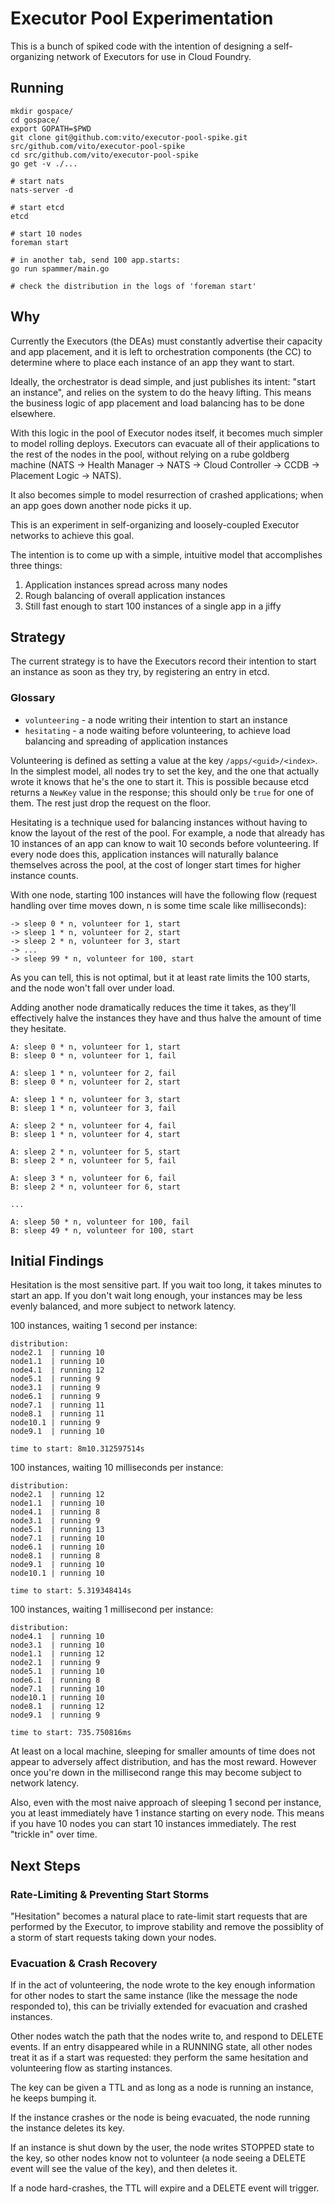 # Executor Pool Experimentation

This is a bunch of spiked code with the intention of designing
a self-organizing network of Executors for use in Cloud Foundry.

## Running

```
mkdir gospace/
cd gospace/
export GOPATH=$PWD
git clone git@github.com:vito/executor-pool-spike.git src/github.com/vito/executor-pool-spike
cd src/github.com/vito/executor-pool-spike
go get -v ./...

# start nats
nats-server -d

# start etcd
etcd

# start 10 nodes
foreman start

# in another tab, send 100 app.starts:
go run spammer/main.go

# check the distribution in the logs of 'foreman start'
```

## Why

Currently the Executors (the DEAs) must constantly advertise their capacity
and app placement, and it is left to orchestration components (the CC) to
determine where to place each instance of an app they want to start.

Ideally, the orchestrator is dead simple, and just publishes its intent:
"start an instance", and relies on the system to do the heavy lifting. This
means the business logic of app placement and load balancing has to be done
elsewhere.

With this logic in the pool of Executor nodes itself, it becomes much simpler
to model rolling deploys. Executors can evacuate all of their applications to
the rest of the nodes in the pool, without relying on a rube goldberg machine
(NATS -> Health Manager -> NATS -> Cloud Controller -> CCDB -> Placement Logic
-> NATS).

It also becomes simple to model resurrection of crashed applications; when an
app goes down another node picks it up.

This is an experiment in self-organizing and loosely-coupled
Executor networks to achieve this goal.

The intention is to come up with a simple, intuitive model that accomplishes
three things:

1. Application instances spread across many nodes
2. Rough balancing of overall application instances
3. Still fast enough to start 100 instances of a single app in a jiffy


## Strategy

The current strategy is to have the Executors record their intention to start
an instance as soon as they try, by registering an entry in etcd.

### Glossary

* `volunteering` - a node writing their intention to start an instance
* `hesitating` - a node waiting before volunteering, to achieve load balancing
  and spreading of application instances

Volunteering is defined as setting a value at the key `/apps/<guid>/<index>`.
In the simplest model, all nodes try to set the key, and the one that actually
wrote it knows that he's the one to start it. This is possible because etcd
returns a `NewKey` value in the response; this should only be `true` for one
of them. The rest just drop the request on the floor.

Hesitating is a technique used for balancing instances without having to know
the layout of the rest of the pool. For example, a node that already has 10
instances of an app can know to wait 10 seconds before volunteering. If every
node does this, application instances will naturally balance themselves across
the pool, at the cost of longer start times for higher instance counts.

With one node, starting 100 instances will have the following flow (request
handling over time moves down, n is some time scale like milliseconds):

```
-> sleep 0 * n, volunteer for 1, start
-> sleep 1 * n, volunteer for 2, start
-> sleep 2 * n, volunteer for 3, start
-> ...
-> sleep 99 * n, volunteer for 100, start
```

As you can tell, this is not optimal, but it at least rate limits the 100
starts, and the node won't fall over under load.

Adding another node dramatically reduces the time it takes, as they'll
effectively halve the instances they have and thus halve the amount of time
they hesitate.

```
A: sleep 0 * n, volunteer for 1, start
B: sleep 0 * n, volunteer for 1, fail

A: sleep 1 * n, volunteer for 2, fail
B: sleep 0 * n, volunteer for 2, start

A: sleep 1 * n, volunteer for 3, start
B: sleep 1 * n, volunteer for 3, fail

A: sleep 2 * n, volunteer for 4, fail
B: sleep 1 * n, volunteer for 4, start

A: sleep 2 * n, volunteer for 5, start
B: sleep 2 * n, volunteer for 5, fail

A: sleep 3 * n, volunteer for 6, fail
B: sleep 2 * n, volunteer for 6, start

...

A: sleep 50 * n, volunteer for 100, fail
B: sleep 49 * n, volunteer for 100, start
```

## Initial Findings

Hesitation is the most sensitive part. If you wait too long, it takes minutes
to start an app. If you don't wait long enough, your instances may be less
evenly balanced, and more subject to network latency.

100 instances, waiting 1 second per instance:

```
distribution:
node2.1  | running 10
node1.1  | running 10
node4.1  | running 12
node5.1  | running 9
node3.1  | running 9
node6.1  | running 9
node7.1  | running 11
node8.1  | running 11
node10.1 | running 9
node9.1  | running 10

time to start: 8m10.312597514s
```

100 instances, waiting 10 milliseconds per instance:

```
distribution:
node2.1  | running 12
node1.1  | running 10
node4.1  | running 8
node3.1  | running 9
node5.1  | running 13
node7.1  | running 10
node6.1  | running 10
node8.1  | running 8
node9.1  | running 10
node10.1 | running 10

time to start: 5.319348414s
```

100 instances, waiting 1 millisecond per instance:

```
distribution:
node4.1  | running 10
node3.1  | running 10
node1.1  | running 12
node2.1  | running 9
node5.1  | running 10
node6.1  | running 8
node7.1  | running 10
node10.1 | running 10
node8.1  | running 12
node9.1  | running 9

time to start: 735.750816ms
```

At least on a local machine, sleeping for smaller amounts of time does not
appear to adversely affect distribution, and has the most reward. However
once you're down in the millisecond range this may become subject to network
latency.

Also, even with the most naive approach of sleeping 1 second per instance, you
at least immediately have 1 instance starting on every node. This means if you
have 10 nodes you can start 10 instances immediately. The rest "trickle in"
over time.


## Next Steps

### Rate-Limiting & Preventing Start Storms

"Hesitation" becomes a natural place to rate-limit start requests that are
performed by the Executor, to improve stability and remove the possiblity of
a storm of start requests taking down your nodes.

### Evacuation & Crash Recovery

If in the act of volunteering, the node wrote to the key enough information
for other nodes to start the same instance (like the message the node
responded to), this can be trivially extended for evacuation and crashed
instances.

Other nodes watch the path that the nodes write to, and respond to DELETE
events. If an entry disappeared while in a RUNNING state, all other nodes
treat it as if a start was requested: they perform the same hesitation and
volunteering flow as starting instances.

The key can be given a TTL and as long as a node is running an instance, he
keeps bumping it.

If the instance crashes or the node is being evacuated, the node running the
instance deletes its key.

If an instance is shut down by the user, the node writes STOPPED state to the
key, so other nodes know not to volunteer (a node seeing a DELETE event will
see the value of the key), and then deletes it.

If a node hard-crashes, the TTL will expire and a DELETE event will trigger.
